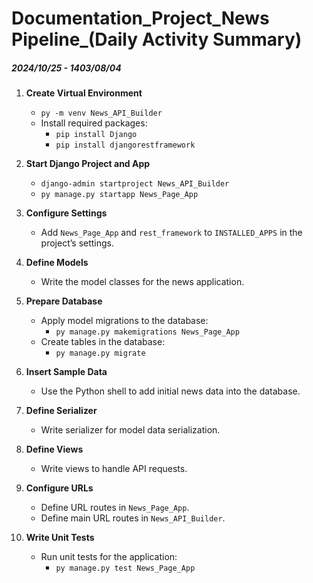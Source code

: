 # Documentation_Project_News Pipeline_(Daily Activity Summary) 

##### 2024/10/25 - 1403/08/04

1. **Create Virtual Environment**  
   - `py -m venv News_API_Builder`
   - Install required packages:  
     - `pip install Django`
     - `pip install djangorestframework`

2. **Start Django Project and App**  
   - `django-admin startproject News_API_Builder`
   - `py manage.py startapp News_Page_App`

3. **Configure Settings**  
   - Add `News_Page_App` and `rest_framework` to `INSTALLED_APPS` in the project’s settings.

4. **Define Models**  
   - Write the model classes for the news application.

5. **Prepare Database**  
   - Apply model migrations to the database:  
     - `py manage.py makemigrations News_Page_App`
   - Create tables in the database:  
     - `py manage.py migrate`

6. **Insert Sample Data**  
   - Use the Python shell to add initial news data into the database.

7. **Define Serializer**  
   - Write serializer for model data serialization.

8. **Define Views**  
   - Write views to handle API requests.

9. **Configure URLs**  
   - Define URL routes in `News_Page_App`.
   - Define main URL routes in `News_API_Builder`.

10. **Write Unit Tests**  
    - Run unit tests for the application:  
      - `py manage.py test News_Page_App`
